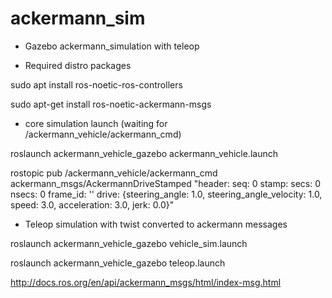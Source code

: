 # ackermann_sim

+ Gazebo ackermann_simulation with teleop

+ Required distro packages

sudo apt install ros-noetic-ros-controllers

sudo apt-get install ros-noetic-ackermann-msgs

+ core simulation launch (waiting for /ackermann_vehicle/ackermann_cmd)

roslaunch ackermann_vehicle_gazebo ackermann_vehicle.launch

rostopic pub /ackermann_vehicle/ackermann_cmd ackermann_msgs/AckermannDriveStamped "header:
  seq: 0
  stamp:
    secs: 0
    nsecs: 0
  frame_id: ''
drive: {steering_angle: 1.0, steering_angle_velocity: 1.0, speed: 3.0, acceleration: 3.0,
  jerk: 0.0}"


+ Teleop simulation with twist converted to ackermann messages

roslaunch ackermann_vehicle_gazebo vehicle_sim.launch

roslaunch ackermann_vehicle_gazebo teleop.launch


http://docs.ros.org/en/api/ackermann_msgs/html/index-msg.html



